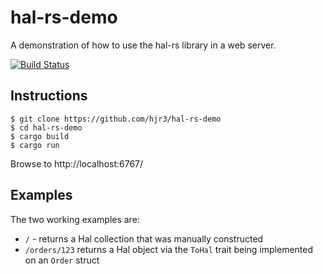 # hal-rs-demo

A demonstration of how to use the hal-rs library in a web server.

[![Build Status](https://travis-ci.org/hjr3/hal-rs-demo.svg)](https://travis-ci.org/hjr3/hal-rs-demo)

## Instructions

```
$ git clone https://github.com/hjr3/hal-rs-demo
$ cd hal-rs-demo
$ cargo build
$ cargo run
```

Browse to http://localhost:6767/

## Examples

The two working examples are:

   * `/` - returns a Hal collection that was manually constructed
   * `/orders/123` returns a Hal object via the `ToHal` trait being implemented on an `Order` struct
